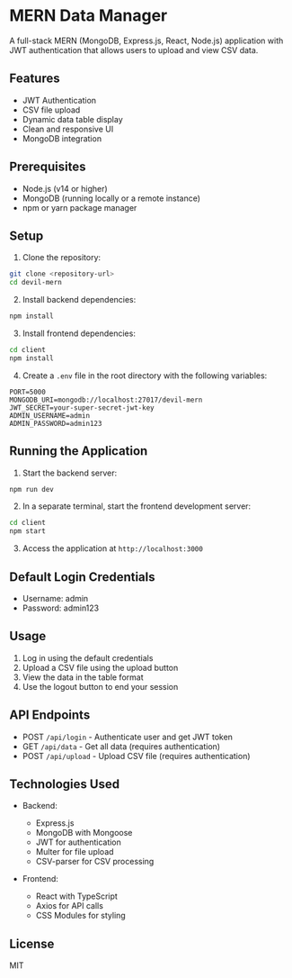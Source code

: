 # MERN Data Manager

A full-stack MERN (MongoDB, Express.js, React, Node.js) application with JWT authentication that allows users to upload and view CSV data.

## Features

- JWT Authentication
- CSV file upload
- Dynamic data table display
- Clean and responsive UI
- MongoDB integration

## Prerequisites

- Node.js (v14 or higher)
- MongoDB (running locally or a remote instance)
- npm or yarn package manager

## Setup

1. Clone the repository:

```bash
git clone <repository-url>
cd devil-mern
```

2. Install backend dependencies:

```bash
npm install
```

3. Install frontend dependencies:

```bash
cd client
npm install
```

4. Create a `.env` file in the root directory with the following variables:

```
PORT=5000
MONGODB_URI=mongodb://localhost:27017/devil-mern
JWT_SECRET=your-super-secret-jwt-key
ADMIN_USERNAME=admin
ADMIN_PASSWORD=admin123
```

## Running the Application

1. Start the backend server:

```bash
npm run dev
```

2. In a separate terminal, start the frontend development server:

```bash
cd client
npm start
```

3. Access the application at `http://localhost:3000`

## Default Login Credentials

- Username: admin
- Password: admin123

## Usage

1. Log in using the default credentials
2. Upload a CSV file using the upload button
3. View the data in the table format
4. Use the logout button to end your session

## API Endpoints

- POST `/api/login` - Authenticate user and get JWT token
- GET `/api/data` - Get all data (requires authentication)
- POST `/api/upload` - Upload CSV file (requires authentication)

## Technologies Used

- Backend:

  - Express.js
  - MongoDB with Mongoose
  - JWT for authentication
  - Multer for file upload
  - CSV-parser for CSV processing

- Frontend:
  - React with TypeScript
  - Axios for API calls
  - CSS Modules for styling

## License

MIT
